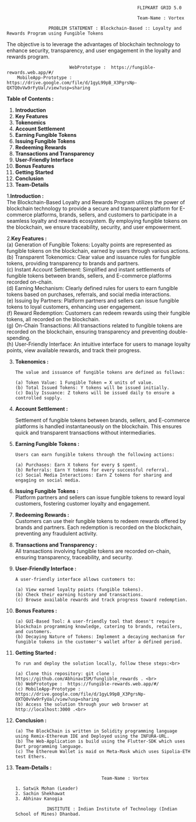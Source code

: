                                                       FLIPKART GRID 5.0
                                                      
                                                      Team-Name : Vortex

                    PROBLEM STATEMENT : Blockchain-Based :: Loyalty and Rewards Program using Fungible Tokens


  The objective is to leverage the advantages of blockchain technology to enhance security, transparency, and user engagement in the loyalty and rewards program.
  
                            WebPrototype :  https://fungible-rewards.web.app/#/
        MobileApp-Prototype : https://drive.google.com/file/d/1gyL99pB_X3PgrsNp-QXTQ0vVw9rFyUal/view?usp=sharing
                            
**Table of Contents :** <br>

1. **Introduction** <br>
2. **Key Features** <br>
3. **Tokenomics** <br>
4. **Account Settlement** <br>
5. **Earning Fungible Tokens** <br>
6. **Issuing Fungible Tokens** <br>
7. **Redeeming Rewards** <br>
8. **Transactions and Transparency** <br>
9. **User-Friendly Interface** <br>
10. **Bonus Features** <br>
11. **Getting Started** <br>
12. **Conclusion** <br>
13. **Team-Details** <br>

1.**Introduction :** <br>
   The Blockchain-Based Loyalty and Rewards Program utilizes the power of blockchain technology to provide a secure and transparent platform for E-commerce platforms, 
   brands, sellers, and customers to participate in a seamless loyalty and rewards ecosystem. By employing fungible tokens on the blockchain, we ensure traceability, 
   security, and user empowerment.

2.**Key Features :** <br>
   (a) Generation of Fungible Tokens: Loyalty points are represented as fungible tokens on the blockchain, earned by users through various actions.<br>
   (b) Transparent Tokenomics: Clear value and issuance rules for fungible tokens, providing transparency to brands and partners.<br>
   (c) Instant Account Settlement: Simplified and instant settlements of fungible tokens between brands, sellers, and E-commerce platforms recorded on-chain.<br>
   (d) Earning Mechanism: Clearly defined rules for users to earn fungible tokens based on purchases, referrals, and social media interactions.<br>
   (e) Issuing by Partners: Platform partners and sellers can issue fungible tokens to loyal customers, enhancing user engagement.<br>
   (f) Reward Redemption: Customers can redeem rewards using their fungible tokens, all recorded on the blockchain.<br>
   (g) On-Chain Transactions: All transactions related to fungible tokens are recorded on the blockchain, ensuring transparency and preventing double-spending.<br>
   (h) User-Friendly Interface: An intuitive interface for users to manage loyalty points, view available rewards, and track their progress.<br>

3. **Tokenomics :** <br>
   
       The value and issuance of fungible tokens are defined as follows:

       (a) Token Value: 1 Fungible Token = X units of value.
       (b) Total Issued Tokens: Y tokens will be issued initially.
       (c) Daily Issuance: Z tokens will be issued daily to ensure a controlled supply.

4. **Account Settlement :** <br>

   Settlement of fungible tokens between brands, sellers, and E-commerce platforms is handled instantaneously on the blockchain. This ensures quick and transparent 
   transactions without intermediaries.

5. **Earning Fungible Tokens :** <br>

       Users can earn fungible tokens through the following actions:

       (a) Purchases: Earn X tokens for every $ spent.
       (b) Referrals: Earn Y tokens for every successful referral.
       (c) Social Media Interactions: Earn Z tokens for sharing and engaging on social media.

6. **Issuing Fungible Tokens :** <br>
    Platform partners and sellers can issue fungible tokens to reward loyal customers, fostering customer loyalty and engagement.

7. **Redeeming Rewards :** <br>
    Customers can use their fungible tokens to redeem rewards offered by brands and partners. Each redemption is recorded on the blockchain, preventing any fraudulent 
    activity.

8. **Transactions and Transparency :** <br>
    All transactions involving fungible tokens are recorded on-chain, ensuring transparency, traceability, and security.

9. **User-Friendly Interface :** <br>

       A user-friendly interface allows customers to:

       (a) View earned loyalty points (fungible tokens).
       (b) Check their earning history and transactions.
       (c) Browse available rewards and track progress toward redemption.

10. **Bonus Features :** <br>

        (a) GUI-Based Tool: A user-friendly tool that doesn't require blockchain programming knowledge, catering to brands, retailers, and customers.
        (b) Decaying Nature of Tokens: Implement a decaying mechanism for fungible tokens in the customer's wallet after a defined period.


11. **Getting Started :** <br>

        To run and deploy the solution locally, follow these steps:<br>

        (a) Clone this repository: git clone : https://github.com/AbhinavISM/funglible_rewards . <br>
        (b) WebPrototype :  https://fungible-rewards.web.app/#/
        (c) MobileApp-Prototype : https://drive.google.com/file/d/1gyL99pB_X3PgrsNp-QXTQ0vVw9rFyUal/view?usp=sharing
        (b) Access the solution through your web browser at http://localhost:3000 .<br>

13. **Conclusion :** <br>

        (a) The BlockChain is written in Solidity programming language using Remix-Ethereum IDE and Deployed using the INFURA-URL.
        (b) The Web-Application is build using the Flutter-SDK which uses Dart programming language.
        (c) The Ethereum Wallet is maid on Meta-Mask which uses Sipolia-ETH test Ethers.

14. **Team-Details :**

                                         Team-Name : Vortex
    
        1. Satwik Mohan (Leader)
        2. Sachin Shekhawat
        3. Abhinav Kanogia

                    INSTITUTE : Indian Institute of Technology (Indian School of Mines) Dhanbad.


